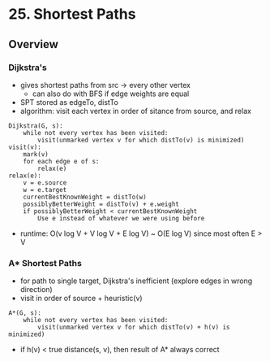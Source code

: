 # 25. Shortest Paths
## Overview
### Dijkstra's
- gives shortest paths from src -> every other vertex
	- can also do with BFS if edge weights are equal
- SPT stored as edgeTo, distTo
- algorithm: visit each vertex in order of sitance from source, and relax
```
Dijkstra(G, s):
    while not every vertex has been visited:
        visit(unmarked vertex v for which distTo(v) is minimized)
visit(v):
    mark(v)
    for each edge e of s:
        relax(e)
relax(e):
    v = e.source
    w = e.target        
    currentBestKnownWeight = distTo(w)
    possiblyBetterWeight = distTo(v) + e.weight
    if possiblyBetterWeight < currentBestKnownWeight
        Use e instead of whatever we were using before
```
- runtime: O(v log V + V log V + E log V) ~ O(E log V) since most often E > V
### A* Shortest Paths
- for path to single target, Dijkstra's inefficient (explore edges in wrong direction)
- visit in order of source + heuristic(v)
```
A*(G, s):
    while not every vertex has been visited:
        visit(unmarked vertex v for which distTo(v) + h(v) is minimized)
```
- if h(v) < true distance(s, v), then result of A* always correct
